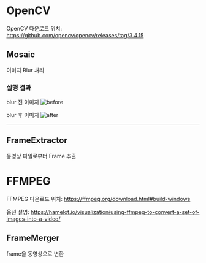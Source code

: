 # OpenCV

OpenCV 다운로드 위치: https://github.com/opencv/opencv/releases/tag/3.4.15

## Mosaic

이미지 Blur 처리

### 실행 결과

blur 전 이미지
![before](https://user-images.githubusercontent.com/69888508/145524273-1ef6e81e-3ef3-464e-9709-f95474666c9e.jpg)

blur 후 이미지
![after](https://user-images.githubusercontent.com/69888508/145524316-c0d50471-781b-4787-af42-515835a3ea23.jpg)

---

## FrameExtractor

동영상 파일로부터 Frame 추출

# FFMPEG

FFMPEG 다운로드 위치: https://ffmpeg.org/download.html#build-windows

옵션 설명: https://hamelot.io/visualization/using-ffmpeg-to-convert-a-set-of-images-into-a-video/

## FrameMerger

frame을 동영상으로 변환
